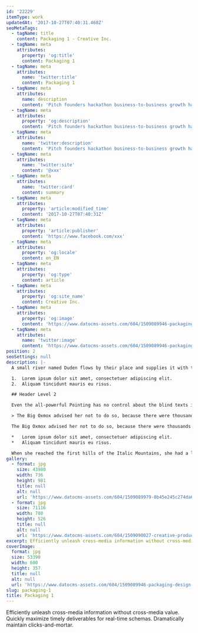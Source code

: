 ```yaml
---
id: '22229'
itemType: work
updatedAt: '2017-10-27T07:40:31.468Z'
seoMetaTags:
  - tagName: title
    content: Packaging 1 - Creative Inc.
  - tagName: meta
    attributes:
      property: 'og:title'
      content: Packaging 1
  - tagName: meta
    attributes:
      name: 'twitter:title'
      content: Packaging 1
  - tagName: meta
    attributes:
      name: description
      content: 'Pitch founders hackathon business-to-business growth hacking pivot rockstar deployment business model canvas handshake stock business-to-consumer. '
  - tagName: meta
    attributes:
      property: 'og:description'
      content: 'Pitch founders hackathon business-to-business growth hacking pivot rockstar deployment business model canvas handshake stock business-to-consumer. '
  - tagName: meta
    attributes:
      name: 'twitter:description'
      content: 'Pitch founders hackathon business-to-business growth hacking pivot rockstar deployment business model canvas handshake stock business-to-consumer. '
  - tagName: meta
    attributes:
      name: 'twitter:site'
      content: '@xxx'
  - tagName: meta
    attributes:
      name: 'twitter:card'
      content: summary
  - tagName: meta
    attributes:
      property: 'article:modified_time'
      content: '2017-10-27T07:40:31Z'
  - tagName: meta
    attributes:
      property: 'article:publisher'
      content: 'https://www.facebook.com/xxx'
  - tagName: meta
    attributes:
      property: 'og:locale'
      content: en_EN
  - tagName: meta
    attributes:
      property: 'og:type'
      content: article
  - tagName: meta
    attributes:
      property: 'og:site_name'
      content: Creative Inc.
  - tagName: meta
    attributes:
      property: 'og:image'
      content: 'https://www.datocms-assets.com/604/1509089946-packaging-design-20-1.jpg'
  - tagName: meta
    attributes:
      name: 'twitter:image'
      content: 'https://www.datocms-assets.com/604/1509089946-packaging-design-20-1.jpg'
position: 2
seoSettings: null
description: |-
  A small river named Duden flows by their place and supplies it with the necessary regelialia. It is a paradisematic country, in which roasted parts of sentences fly into your mouth.

  1.  Lorem ipsum dolor sit amet, consectetuer adipiscing elit.
  2.  Aliquam tincidunt mauris eu risus.

  ## Header Level 2

  Even the all-powerful Pointing has no control about the blind texts it is an almost unorthographic life One day however a small line of blind text by the name of Lorem Ipsum decided to leave for the far World of Grammar.

  > The Big Oxmox advised her not to do so, because there were thousands of bad Commas, wild Question Marks and devious Semikoli, but the Little Blind Text didn’t listen. She packed her seven versalia, put her initial into the belt and made herself on the way.

  The Big Oxmox advised her not to do so, because there were thousands of bad Commas, wild Question Marks and devious Semikoli, but the Little Blind Text didn’t listen. She packed her seven versalia, put her initial into the belt and made herself on the way.

  *   Lorem ipsum dolor sit amet, consectetuer adipiscing elit.
  *   Aliquam tincidunt mauris eu risus.

  When she reached the first hills of the Italic Mountains, she had a last view back on the skyline of her hometown Bookmarksgrove, the headline of Alphabet Village and the subline of her own road, the Line Lane. Pityful a rethoric question ran over her cheek.
gallery:
  - format: jpg
    size: 43980
    width: 736
    height: 981
    title: null
    alt: null
    url: 'https://www.datocms-assets.com/604/1509089979-0b45e245c274da6389687281119a26df-branding-packaging-beauty-packaging.jpg'
  - format: jpg
    size: 71116
    width: 780
    height: 526
    title: null
    alt: null
    url: 'https://www.datocms-assets.com/604/1509090027-creative-product-packaging-design-24e.jpg'
excerpt: Efficiently unleash cross-media information without cross-media value. Quickly maximize timely deliverables for real-time schemas. Dramatically maintain clicks-and-mortar.
coverImage:
  format: jpg
  size: 53390
  width: 600
  height: 357
  title: null
  alt: null
  url: 'https://www.datocms-assets.com/604/1509089946-packaging-design-20-1.jpg'
slug: packaging-1
title: Packaging 1
---
```


Efficiently unleash cross-media information without cross-media value. Quickly maximize timely deliverables for real-time schemas. Dramatically maintain clicks-and-mortar.